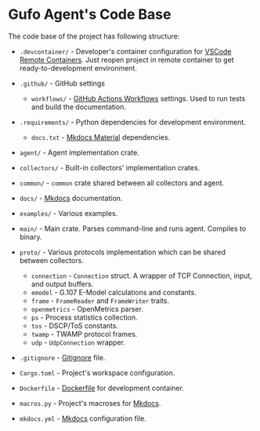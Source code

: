 # Gufo Agent's Code Base

The code base of the project has following structure:

* `.devcontainer/` - Developer's container configuration for 
  [VSCode Remote Containers][Remote Containers]. Just reopen
  project in remote container to get ready-to-development
  environment.
* `.github/` - GitHub settings

    * `workflows/` - [GitHub Actions Workflows][GitHub Workflows] settings.
      Used to run tests and build the documentation.

* `.requirements/` - Python dependencies for development environment.
  
    * `docs.txt` - [Mkdocs Material][Mkdocs Material] dependencies.

* `agent/` - Agent implementation crate.
* `collectors/` - Built-in collectors' implementation crates.
* `common/` - `common` crate shared between all collectors and agent.
* `docs/` - [Mkdocs][Mkdocs] documentation.
* `examples/` - Various examples.
* `main/` - Main crate. Parses command-line and runs agent. Compiles to binary.
* `proto/` - Various protocols implementation which can be shared between collectors.

    * `connection` - `Connection` struct. A wrapper of TCP Connection, input, and output buffers.
    * `emodel` - G.107 E-Model calculations and constants.
    * `frame` - `FrameReader` and `FrameWriter` traits.
    * `openmetrics` - OpenMetrics parser.
    * `ps` - Process statistics collection.
    * `tos` - DSCP/ToS constants.
    * `twamp` - TWAMP protocol frames.
    * `udp` - `UdpConnection` wrapper.

* `.gitignore` - [Gitignore][Gitignore] file.
* `Cargo.toml` - Project's workspace configuration.
* `Dockerfile` - [Dockerfile][Dockerfile] for development container.
* `macros.py` - Project's macroses for [Mkdocs][Mkdocs].
* `mkdocs.yml` - [Mkdocs][Mkdocs] configuration file.
 
[Remote Containers]: https://marketplace.visualstudio.com/items?itemName=ms-vscode-remote.remote-containers
[GitHub Workflows]: https://docs.github.com/en/actions/using-workflows
[Mkdocs]: https://www.mkdocs.org
[Mkdocs Material]: https://squidfunk.github.io/mkdocs-material/
[Dockerfile]: https://docs.docker.com/engine/reference/builder/
[Gitignore]: https://git-scm.com/docs/gitignore
